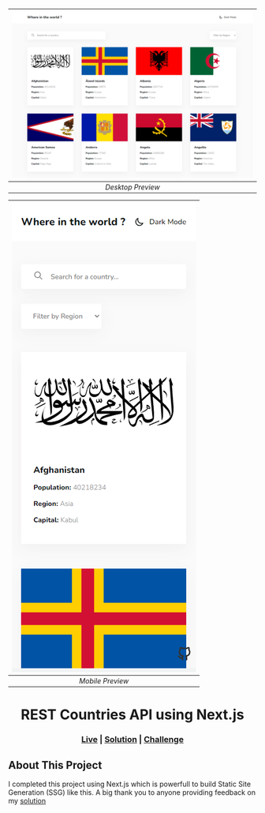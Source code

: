 <div align="center">

| ![preview-desktop.png](./.preview/desktop.png) |
| :--------------------------------------------: |
|               _Desktop Preview_                |

| ![preview-mobile.png](./.preview/mobile.png) |
| :------------------------------------------: |
|               _Mobile Preview_               |

# REST Countries API using Next.js

### [Live](https://next-countries-yusuf.vercel.app) | [Solution](https://www.frontendmentor.io/solutions/rest-countries-api-with-nextjs-7qqMMjMadq) | [Challenge](https://www.frontendmentor.io/challenges/rest-countries-api-with-color-theme-switcher-5cacc469fec04111f7b848ca)

</div>

## About This Project

I completed this project using Next.js which is powerfull to build Static Site Generation (SSG) like this. A big thank you to anyone providing feedback on my [solution](https://www.frontendmentor.io/solutions/rest-countries-api-with-nextjs-7qqMMjMadq)
